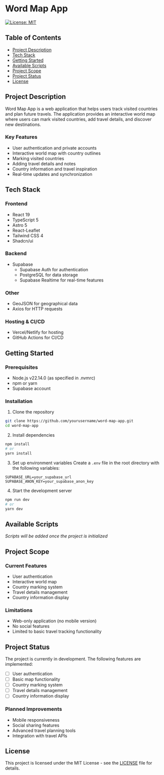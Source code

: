 # Word Map App

[![License: MIT](https://img.shields.io/badge/License-MIT-yellow.svg)](https://opensource.org/licenses/MIT)

## Table of Contents
- [Project Description](#project-description)
- [Tech Stack](#tech-stack)
- [Getting Started](#getting-started)
- [Available Scripts](#available-scripts)
- [Project Scope](#project-scope)
- [Project Status](#project-status)
- [License](#license)

## Project Description

Word Map App is a web application that helps users track visited countries and plan future travels. The application provides an interactive world map where users can mark visited countries, add travel details, and discover new destinations.

### Key Features
- User authentication and private accounts
- Interactive world map with country outlines
- Marking visited countries
- Adding travel details and notes
- Country information and travel inspiration
- Real-time updates and synchronization

## Tech Stack

### Frontend
- React 19
- TypeScript 5
- Astro 5
- React-Leaflet
- Tailwind CSS 4
- Shadcn/ui

### Backend
- Supabase
  - Supabase Auth for authentication
  - PostgreSQL for data storage
  - Supabase Realtime for real-time features

### Other
- GeoJSON for geographical data
- Axios for HTTP requests

### Hosting & CI/CD
- Vercel/Netlify for hosting
- GitHub Actions for CI/CD

## Getting Started

### Prerequisites
- Node.js v22.14.0 (as specified in .nvmrc)
- npm or yarn
- Supabase account

### Installation
1. Clone the repository
```bash
git clone https://github.com/yourusername/word-map-app.git
cd word-map-app
```

2. Install dependencies
```bash
npm install
# or
yarn install
```

3. Set up environment variables
Create a `.env` file in the root directory with the following variables:
```
SUPABASE_URL=your_supabase_url
SUPABASE_ANON_KEY=your_supabase_anon_key
```

4. Start the development server
```bash
npm run dev
# or
yarn dev
```

## Available Scripts

*Scripts will be added once the project is initialized*

## Project Scope

### Current Features
- User authentication
- Interactive world map
- Country marking system
- Travel details management
- Country information display

### Limitations
- Web-only application (no mobile version)
- No social features
- Limited to basic travel tracking functionality

## Project Status

The project is currently in development. The following features are implemented:
- [ ] User authentication
- [ ] Basic map functionality
- [ ] Country marking system
- [ ] Travel details management
- [ ] Country information display

### Planned Improvements
- Mobile responsiveness
- Social sharing features
- Advanced travel planning tools
- Integration with travel APIs

## License

This project is licensed under the MIT License - see the [LICENSE](LICENSE) file for details.
